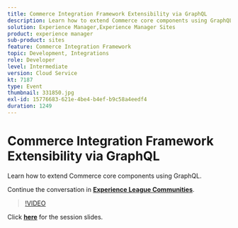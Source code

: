 ```yaml
---
title: Commerce Integration Framework Extensibility via GraphQL
description: Learn how to extend Commerce core components using GraphQL. This session was delivered as part of Adobe Developers Live Content event.
solution: Experience Manager,Experience Manager Sites
product: experience manager
sub-product: sites
feature: Commerce Integration Framework
topic: Development, Integrations
role: Developer
level: Intermediate
version: Cloud Service
kt: 7187
type: Event
thumbnail: 331850.jpg
exl-id: 15776683-621e-4be4-b4ef-b9c58a4eedf4
duration: 1249
---
```

# Commerce Integration Framework Extensibility via GraphQL 

Learn how to extend Commerce core components using GraphQL.

Continue the conversation in **[Experience League Communities](https://adobe.ly/36Yd3v6)**.

>[!VIDEO](https://video.tv.adobe.com/v/331850/?quality=12&learn=on&hidetitle=true)

Click **[here](/help/adobe-developers-live/assets/cif-extensibility-graphql.pdf)** for the session slides.
